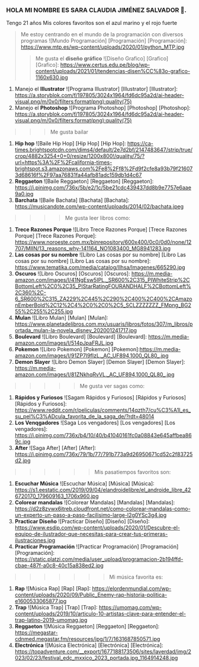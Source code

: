 ### HOLA MI NOMBRE ES SARA CLAUDIA JIMÉNEZ SALVADOR 👋.
Tengo 21 años
Mis colores favoritos son el azul marino y el rojo fuerte

>Me estoy centrando en el mundo de la programación con diversos programas
![Mundo Programación] [Programación]
[Programación]: https://www.mtp.es/wp-content/uploads/2020/01/python_MTP.jpg
>>Me gusta el **diseño gráfico**
![Diseño Grafico] [Grafico]
[Grafico]: https://www.certus.edu.pe/blog/wp-content/uploads/2021/01/tendencias-disen%CC%83o-grafico-1160x630.jpg
1. Manejo el **Illustrator**
![Programa Illustrator] [Illustrator]
   [Illustrator]: https://a.storyblok.com/f/197805/3024x1964/fd6dc95a2d/ai-header-visual.png/m/0x0/filters:format(png):quality(75)
2.  Manejo el **Photoshop**
    ![Programa Photoshop] [Photoshop]
   [Photoshop]: https://a.storyblok.com/f/197805/3024x1964/fd6dc95a2d/ai-header-visual.png/m/0x0/filters:format(png):quality(75)

>>>Me gusta bailar
1. **Hip hop**
![Baile Hip Hop] [Hip Hop]
[Hip Hop]: https://ca-times.brightspotcdn.com/dims4/default/2e7d2bf/2147483647/strip/true/crop/4882x3254+0+0/resize/1200x800!/quality/75/?url=https%3A%2F%2Fcalifornia-times-brightspot.s3.amazonaws.com%2Fe8%2Ff8%2Fd9f2cfe8a93b79f216073d68616f%2F97aa76831fa44afb81adc159db1d4c67
2. **Reggaeton**
![Baile Reggaeton] [Reggaeton]
[Reggaeton]: https://i.pinimg.com/736x/5b/e2/1c/5be21cdc439437dd8b9e7757e6aae9a0.jpg
3. **Barchata**
![Baile Bachata] [Bachata]
[Bachata]: https://musicandote.com/wp-content/uploads/2014/02/bachata.jpeg
>>>>Me gusta leer libros como:
1. **Trece Razones Porque**
![Libro Trece Razones Porque] [Trece Razones Porque]
[Trece Razones Porque]: https://www.noroeste.com.mx/binrepository/600x400/0c0/0d0/none/12707/MIIN/13_reasons_why-141164_NO1083400_MG8941283.jpg
2. **Las cosas por su nombre**
![Libro Las cosas por su nombre] [Libro Las cosas por su nombre]
[Libro Las cosas por su nombre]: https://www.tematika.com/media/catalog/Ilhsa/Imagenes/665290.jpg
3. **Oscuros**
![Libro Oscuros] [Oscuros]
[Oscuros]: https://m.media-amazon.com/images/I/41NgEsw5IPL._SR600%2C315_PIWhiteStrip%2CBottomLeft%2C0%2C35_PIStarRatingFOURANDHALF%2CBottomLeft%2C360%2C-6_SR600%2C315_ZA229%2C445%2C290%2C400%2C400%2CAmazonEmberBold%2C12%2C4%2C0%2C0%2C5_SCLZZZZZZZ_FMpng_BG255%2C255%2C255.jpg
4. **Mulan**
![Libro Mulan] [Mulan]
[Mulan]: https://www.planetadelibros.com.mx/usuaris/libros/fotos/307/m_libros/portada_mulan-la-novela_disney_202001241717.jpg
5. **Boulevard**
![Libro Boulevard] [Boulevard]
[Boulevard]: https://m.media-amazon.com/images/I/514pJpaFRJL.jpg
6. **Pokemon**
![Libro Pokemon] [Pokemon]
[Pokemon]:https://m.media-amazon.com/images/I/91ZP7l9fIzL._AC_UF894,1000_QL80_.jpg
7. **Demon Slayer**
![Libro Demon Slayer] [Demon Slayer]
[Demon Slayer]: https://m.media-amazon.com/images/I/81ZNkhqRvVL._AC_UF894,1000_QL80_.jpg
>>>>>Me gusta ver sagas como:
1. **Rápidos y Furiosos**
![Sagam Rápidos y Furiosos] [Rápidos y Furiosos]
[Rápidos y Furiosos]: https://www.reddit.com/r/peliculas/comments/14qzth7/cu%C3%A1l_es_su_pel%C3%ADcula_favorita_de_la_saga_de/?rdt=48014
2. **Los Venqgadores**
![Saga Los vengadores] [Los vengadores]
[Los vengadores]: https://i.pinimg.com/736x/b4/10/40/b41040161fc0a08843e645affbea869c.jpg
3. **After**
![Saga After] [After]
[After]: https://i.pinimg.com/736x/79/1b/77/791b773a9d26950671cd52c2f83725d2.jpg
>>>>>>Mis pasatiempos favoritos son:
1. **Escuchar Música**
![Escuchar Música] [Música]
[Música]: https://s1.eestatic.com/2019/09/04/elandroidelibre/el_androide_libre_426720170_179609163_1706x960.jpg
2. **Colorear mandalas**
![Colorear Mandalas] [Mandalas]
[Mandalas]: https://d2z8zvwx6itreb.cloudfront.net/como-colorear-mandalas-como-un-experto-un-paso-a-paso-facilisimo-large-l2g0YSc3g4.jpg
3. **Practicar Diseño**
![Practicar Diseño] [Diseño]
[Diseño]: https://www.esdip.com/wp-content/uploads/2020/01/Descubre-el-equipo-de-ilustrador-que-necesitas-para-crear-tus-primeras-ilustraciones.jpg
4. **Practicar Programación**
![Practicar Programación] [Programación]
[Programación]: https://static.platzi.com/media/user_upload/programacion-2b194ffd-cbae-487f-a0c8-40c15a838ed2.jpg
>>>>>>>Mi música favorita es:
1. **Rap**
![Música Rap] [Rap]
[Rap]: https://elordenmundial.com/wp-content/uploads/2020/09/Public_Enemy-rap-historia-politica-e1600533065877.jpg
2. **Trap**
![Música Trap] [Trap]
[Trap]: https://umomag.com/wp-content/uploads/2019/10/articulo-10-artistas-clave-para-entender-el-trap-latino-2019-umomag.jpg
3. **Reggaeton**
![Música Reggaeton] [Reggaeton]
[Reggaeton]: https://megastar-cdnmed.megastar.fm/resources/jpg/1/7/1631687850571.jpg
4. **Electrónica**
![Música Electrónica] [Electrónica]
[Electrónica]: https://topadventure.com/__export/1677188173506/sites/laverdad/img/2023/02/23/festival_edc_mxxico_2023_portada.jpg_1164914248.jpg

